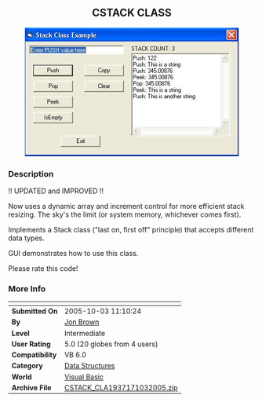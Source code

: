 ﻿<div align="center">

## CSTACK CLASS

<img src="PIC20051031433287227.JPG">
</div>

### Description

!! UPDATED and IMPROVED !!

Now uses a dynamic array and increment control for more efficient stack resizing. The sky's the limit (or system memory, whichever comes first).

Implements a Stack class ("last on, first off" principle) that accepts different data types.

GUI demonstrates how to use this class.

Please rate this code!
 
### More Info
 


<span>             |<span>
---                |---
**Submitted On**   |2005-10-03 11:10:24
**By**             |[Jon Brown](https://github.com/Planet-Source-Code/PSCIndex/blob/master/ByAuthor/jon-brown.md)
**Level**          |Intermediate
**User Rating**    |5.0 (20 globes from 4 users)
**Compatibility**  |VB 6\.0
**Category**       |[Data Structures](https://github.com/Planet-Source-Code/PSCIndex/blob/master/ByCategory/data-structures__1-33.md)
**World**          |[Visual Basic](https://github.com/Planet-Source-Code/PSCIndex/blob/master/ByWorld/visual-basic.md)
**Archive File**   |[CSTACK\_CLA1937171032005\.zip](https://github.com/Planet-Source-Code/jon-brown-cstack-class__1-62725/archive/master.zip)








